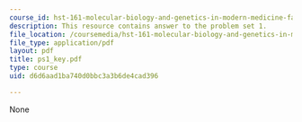 ```yaml
---
course_id: hst-161-molecular-biology-and-genetics-in-modern-medicine-fall-2007
description: This resource contains answer to the problem set 1.
file_location: /coursemedia/hst-161-molecular-biology-and-genetics-in-modern-medicine-fall-2007/d6d6aad1ba740d0bbc3a3b6de4cad396_ps1_key.pdf
file_type: application/pdf
layout: pdf
title: ps1_key.pdf
type: course
uid: d6d6aad1ba740d0bbc3a3b6de4cad396

---
```

None